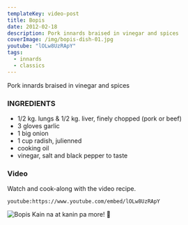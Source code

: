 ```yaml
---
templateKey: video-post
title: Bopis
date: 2012-02-18
description: Pork innards braised in vinegar and spices
coverImage: /img/bopis-dish-01.jpg
youtube: "lOLw8UzRApY"
tags:
  - innards
  - classics
---
```


Pork innards braised in vinegar and spices

### INGREDIENTS
* 1/2 kg. lungs & 1/2 kg. liver, finely chopped (pork or beef)
* 3 gloves garlic
* 1 big onion
* 1 cup radish, julienned
* cooking oil
* vinegar, salt and black pepper to taste

### Video
Watch and cook-along with the video recipe.

`youtube:https://www.youtube.com/embed/lOLw8UzRApY`

![Bopis](/img/bopis-dish-02.jpg)
Kain na at kanin pa more! 🍚




